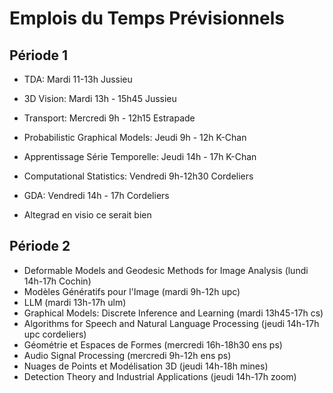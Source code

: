 # Emplois du Temps Prévisionnels

## Période 1
- TDA: Mardi 11-13h Jussieu
- 3D Vision: Mardi 13h - 15h45 Jussieu
- Transport: Mercredi 9h - 12h15 Estrapade
- Probabilistic Graphical Models: Jeudi 9h - 12h K-Chan
- Apprentissage Série Temporelle: Jeudi 14h - 17h K-Chan
- Computational Statistics: Vendredi 9h-12h30 Cordeliers
- GDA: Vendredi 14h - 17h Cordeliers

- Altegrad en visio ce serait bien


## Période 2
- Deformable Models and Geodesic Methods for Image Analysis (lundi 14h-17h Cochin)
- Modèles Génératifs pour l'Image (mardi 9h-12h upc)
- LLM (mardi 13h-17h ulm)
- Graphical Models: Discrete Inference and Learning (mardi 13h45-17h cs)
- Algorithms for Speech and Natural Language Processing (jeudi 14h-17h upc cordeliers)
- Géométrie et Espaces de Formes (mercredi 16h-18h30 ens ps)
- Audio Signal Processing (mercredi 9h-12h ens ps)
- Nuages de Points et Modélisation 3D (jeudi 14h-18h mines)
- Detection Theory and Industrial Applications (jeudi 14h-17h zoom)
